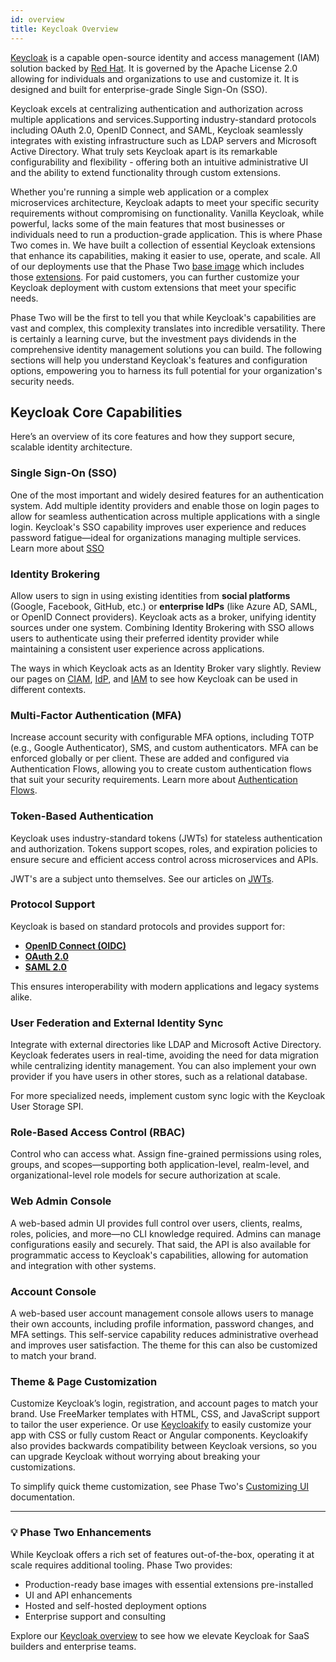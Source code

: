 ```yaml
---
id: overview
title: Keycloak Overview
---
```


[Keycloak](https://keycloak.org) is a capable open-source identity and access management (IAM) solution backed by [Red Hat](https://www.redhat.com/). It is governed by the Apache License 2.0 allowing for individuals and organizations to use and customize it. It is designed and built for enterprise-grade Single Sign-On (SSO).

Keycloak excels at centralizing authentication and authorization across multiple applications and services.Supporting industry-standard protocols including OAuth 2.0, OpenID Connect, and SAML, Keycloak seamlessly integrates with existing infrastructure such as LDAP servers and Microsoft Active Directory. What truly sets Keycloak apart is its remarkable configurability and flexibility - offering both an intuitive administrative UI and the ability to extend functionality through custom extensions.

Whether you're running a simple web application or a complex microservices architecture, Keycloak adapts to meet your specific security requirements without compromising on functionality. Vanilla Keycloak, while powerful, lacks some of the main features that most businesses or individuals need to run a production-grade application. This is where Phase Two comes in. We have built a collection of essential Keycloak extensions that enhance its capabilities, making it easier to use, operate, and scale. All of our deployments use that the Phase Two [base image](https://quay.io/organization/phasetwo) which includes those [extensions](https://github.com/p2-inc). For paid customers, you can further customize your Keycloak deployment with custom extensions that meet your specific needs.

Phase Two will be the first to tell you that while Keycloak's capabilities are vast and complex, this complexity translates into incredible versatility. There is certainly a learning curve, but the investment pays dividends in the comprehensive identity management solutions you can build. The following sections will help you understand Keycloak's features and configuration options, empowering you to harness its full potential for your organization's security needs.

## Keycloak Core Capabilities

Here’s an overview of its core features and how they support secure, scalable identity architecture.

### Single Sign-On (SSO)

One of the most important and widely desired features for an authentication system. Add multiple identity providers and enable those on login pages to allow for seamless authentication across multiple applications with a single login. Keycloak's SSO capability improves user experience and reduces password fatigue—ideal for organizations managing multiple services. Learn more about [SSO](../sso/index.md)

### Identity Brokering

Allow users to sign in using existing identities from **social platforms** (Google, Facebook, GitHub, etc.) or **enterprise IdPs** (like Azure AD, SAML, or OpenID Connect providers). Keycloak acts as a broker, unifying identity sources under one system. Combining Identity Brokering with SSO allows users to authenticate using their preferred identity provider while maintaining a consistent user experience across applications.

The ways in which Keycloak acts as an Identity Broker vary slightly. Review our pages on [CIAM](./ciam.md), [IdP](./idp.md), and [IAM](./iam.md) to see how Keycloak can be used in different contexts.

### Multi-Factor Authentication (MFA)

Increase account security with configurable MFA options, including TOTP (e.g., Google Authenticator), SMS, and custom authenticators. MFA can be enforced globally or per client. These are added and configured via Authentication Flows, allowing you to create custom authentication flows that suit your security requirements. Learn more about [Authentication Flows](../authentication/index.md).

### Token-Based Authentication

Keycloak uses industry-standard tokens (JWTs) for stateless authentication and authorization. Tokens support scopes, roles, and expiration policies to ensure secure and efficient access control across microservices and APIs.

JWT's are a subject unto themselves. See our articles on [JWTs](/articles/category/json-web-tokens-jwt/).

### Protocol Support

Keycloak is based on standard protocols and provides support for:

- [**OpenID Connect (OIDC)**](https://openid.net/connect/)
- [**OAuth 2.0**](https://oauth.net/2/)
- [**SAML 2.0**](https://en.wikipedia.org/wiki/SAML_2.0)

This ensures interoperability with modern applications and legacy systems alike.

### User Federation and External Identity Sync

Integrate with external directories like LDAP and Microsoft Active Directory. Keycloak federates users in real-time, avoiding the need for data migration while centralizing identity management. You can also implement your own provider if you have users in other stores, such as a relational database.

For more specialized needs, implement custom sync logic with the Keycloak User Storage SPI.

### Role-Based Access Control (RBAC)

Control who can access what. Assign fine-grained permissions using roles, groups, and scopes—supporting both application-level, realm-level, and organizational-level role models for secure authorization at scale.

### Web Admin Console

A web-based admin UI provides full control over users, clients, realms, roles, policies, and more—no CLI knowledge required. Admins can manage configurations easily and securely. That said, the API is also available for programmatic access to Keycloak's capabilities, allowing for automation and integration with other systems.

### Account Console

A web-based user account management console allows users to manage their own accounts, including profile information, password changes, and MFA settings. This self-service capability reduces administrative overhead and improves user satisfaction. The theme for this can also be customized to match your brand.

### Theme & Page Customization

Customize Keycloak’s login, registration, and account pages to match your brand. Use FreeMarker templates with HTML, CSS, and JavaScript support to tailor the user experience. Or use [Keycloakify](https://keycloakify.dev) to easily customize your app with CSS or fully custom React or Angular components. Keycloakify also provides backwards compatibility between Keycloak versions, so you can upgrade Keycloak without worrying about breaking your customizations.

To simplify quick theme customization, see Phase Two's [Customizing UI](../getting-started/customizing-ui.md) documentation.

---

### 💡 Phase Two Enhancements

While Keycloak offers a rich set of features out-of-the-box, operating it at scale requires additional tooling. Phase Two provides:

- Production-ready base images with essential extensions pre-installed
- UI and API enhancements
- Hosted and self-hosted deployment options
- Enterprise support and consulting

Explore our [Keycloak overview](../introduction/open-source.md) to see how we elevate Keycloak for SaaS builders and enterprise teams.
